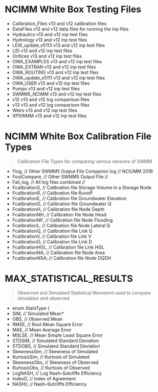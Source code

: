 # NCIMM White Box Testing Files


* Calibration_Files  v13 and v12 calibration files
* DataFiles          v13 and v12 data files for running the inp files
* Hydraulics         v13 and v12 inp test files
* Hydrology          v13 and v12 inp test files
* LEW_update_v5113   v13 and v12 inp test files
* LID                v13 and v12 inp test files
* Orifices           v13 and v12 inp test files
* OWA_EXAMPLES       v13 and v12 inp test files
* OWA_EXTRAN         v13 and v12 inp test files
* OWA_ROUTING        v13 and v12 inp test files
* OWA_update_v5111   v13 and v12 inp test files
* OWA_USER           v13 and v12 inp test files
* Pumps              v13 and v12 inp test files
* SWMM5_NCIMM        v13 and v12 inp test files
* v12                v13 and v12 log comparison files
* v13                v13 and v12 log comparison files
* Weirs              v13 and v12 inp test files
* XPSWMM             v13 and v12 inp test files  

# NCIMM White Box Calibration File Types

> Calibration File Types for comparing various versions of SWMM

* Flog,                     // Other SWMM5 Output File Comparion log   // NCIUMM 2018
* FoutCompare,              // Other SWMM5 Output File                 //
* Fall_log,                 // All log files combined                  // 
* FcalibrationS,            // Calibration file           Storage Volume in a Storage Node
* FcalibrationR,            // Calibration file           Runoff 
* FcalibrationE,            // Calibration file           Groundwater Elevation
* FcalibrationG,            // Calibration file           Groundwater Q
* FcalibrationH,            // Calibration file           Node Depth
* FcalibrationNH,           // Calibration file           Node Head
* FcalibrationNF,           // Calibration file           Node Flooding
* FcalibrationL,            // Calibration file           Node Lateral Q
* FcalibrationQ,            // Calibration file           Link Q
* FcalibrationV,            // Calibration file           Link V
* FcalibrationD,            // Calibration file           Link D
* FcalibrationHGL,          // Calibration file           Link HGL
* FcalibrationNA,           // Calibration file           Node Area
* FcalibrationNSA;          // Calibration file           Node DQDH


#  MAX_STATISTICAL_RESULTS 

> Observed and Simulated Statistical Momemnt used to compare simulation and observed 

*  enum  StatsType {
*  SIM,            // Simulated Mean*
*  OBS,            // Observed Mean
*  RMSE,           // Root Mean Square Error
*  MAE,            // Mean Average Error
*  MSLSE,          // Mean Simple Least Square Error
*  STDSIM,         // Simulated Standard Deviation
*  STDOBS,         // Simulated Standard Deviation
*  SkewnessSim,    // Skewness of Simulated
*  KurtosisSim,    // Kurtosis of Simulated
*  SkewnessObs,    // Skewness of Observed
*  KurtosisObs,    // Kurtosis of Observed
*  LogNASH,        // Log Nash–Sutcliffe Efficiency
*  IndexD,         // Index of Agreement
*  NASH};          // Nash–Sutcliffe Efficiency
